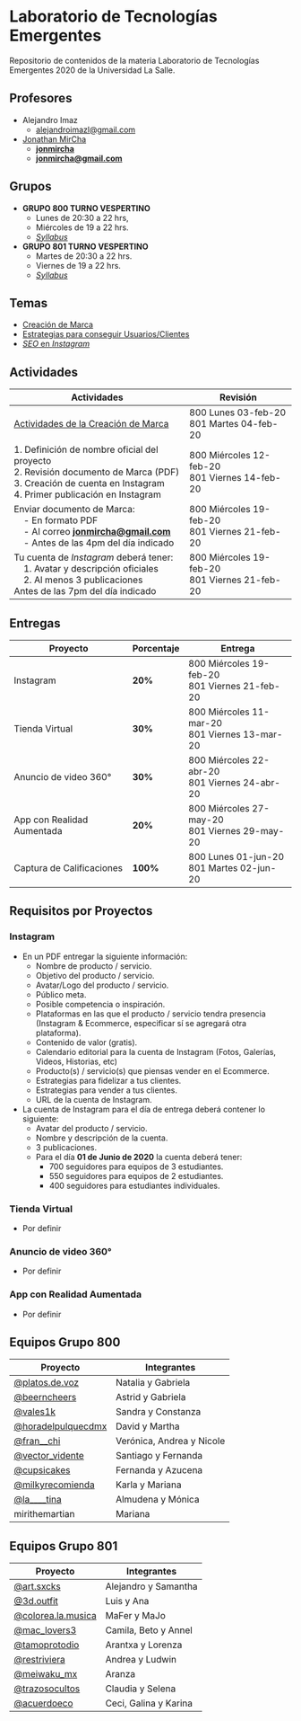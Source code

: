 # Laboratorio de Tecnologías Emergentes

Repositorio de contenidos de la materia Laboratorio de Tecnologías Emergentes 2020 de la Universidad La Salle.

## Profesores

- Alejandro Imaz
  - [alejandroimazl@gmail.com](mailto:alejandroimazl@gmail.com)
- [Jonathan MirCha](http://jonmircha.com)
  - **[jonmircha](https://youtube.com/jonmircha)**
  - **[jonmircha@gmail.com](mailto:jonmircha@gmail.com)**

## Grupos

- **GRUPO 800 TURNO VESPERTINO**
  - Lunes de 20:30 a 22 hrs,
  - Miércoles de 19 a 22 hrs.
  - [_Syllabus_](./pdf/LabEmergentes2020_800.pdf)
- **GRUPO 801 TURNO VESPERTINO**
  - Martes de 20:30 a 22 hrs.
  - Viernes de 19 a 22 hrs.
  - [_Syllabus_](./pdf/LabEmergentes2020_801.pdf)

## Temas

- [Creación de Marca](./mds/Marca.md)
- [Estrategias para conseguir Usuarios/Clientes](./mds/Estrategias.md)
- [_SEO_ en _Instagram_](./mds/InstagramSEO.md)

## Actividades

| Actividades                                                                                                                                                                                           | Revisión                                          |
| ----------------------------------------------------------------------------------------------------------------------------------------------------------------------------------------------------- | ------------------------------------------------- |
| [Actividades de la Creación de Marca](./mds/Marca.md#actividades)                                                                                                                                     | 800 Lunes 03-feb-20 <br>801 Martes 04-feb-20      |
| 1. Definición de nombre oficial del proyecto<br>2. Revisión documento de Marca (PDF)<br>3. Creación de cuenta en Instagram<br>4. Primer publicación en Instagram                                      | 800 Miércoles 12-feb-20 <br>801 Viernes 14-feb-20 |
| Enviar documento de Marca: <br>&nbsp;&nbsp;&nbsp;&nbsp;- En formato PDF<br>&nbsp;&nbsp;&nbsp;&nbsp;- Al correo **jonmircha@gmail.com**<br>&nbsp;&nbsp;&nbsp;&nbsp;- Antes de las 4pm del día indicado | 800 Miércoles 19-feb-20<br>801 Viernes 21-feb-20  |
| Tu cuenta de _Instagram_ deberá tener: <br>&nbsp;&nbsp;&nbsp;&nbsp;1. Avatar y descripción oficiales<br>&nbsp;&nbsp;&nbsp;&nbsp;2. Al menos 3 publicaciones <br>Antes de las 7pm del día indicado     | 800 Miércoles 19-feb-20 <br>801 Viernes 21-feb-20 |

## Entregas

| Proyecto                   | Porcentaje | Entrega                                           |
| -------------------------- | ---------- | ------------------------------------------------- |
| Instagram                  | **20%**    | 800 Miércoles 19-feb-20 <br>801 Viernes 21-feb-20 |
| Tienda Virtual             | **30%**    | 800 Miércoles 11-mar-20 <br>801 Viernes 13-mar-20 |
| Anuncio de video 360°      | **30%**    | 800 Miércoles 22-abr-20 <br>801 Viernes 24-abr-20 |
| App con Realidad Aumentada | **20%**    | 800 Miércoles 27-may-20 <br>801 Viernes 29-may-20 |
| Captura de Calificaciones  | **100%**   | 800 Lunes 01-jun-20 <br>801 Martes 02-jun-20      |

## Requisitos por Proyectos

### Instagram

- En un PDF entregar la siguiente información:
  - Nombre de producto / servicio.
  - Objetivo del producto / servicio.
  - Avatar/Logo del producto / servicio.
  - Público meta.
  - Posible competencia o inspiración.
  - Plataformas en las que el producto / servicio tendra presencia (Instagram & Ecommerce, especificar sí se agregará otra plataforma).
  - Contenido de valor (gratis).
  - Calendario editorial para la cuenta de Instagram (Fotos, Galerías, Videos, Historias, etc)
  - Producto(s) / servicio(s) que piensas vender en el Ecommerce.
  - Estrategias para fidelizar a tus clientes.
  - Estrategias para vender a tus clientes.
  - URL de la cuenta de Instagram.
- La cuenta de Instagram para el día de entrega deberá contener lo siguiente:
  - Avatar del producto / servicio.
  - Nombre y descripción de la cuenta.
  - 3 publicaciones.
  - Para el día **01 de Junio de 2020** la cuenta deberá tener:
    - 700 seguidores para equipos de 3 estudiantes.
    - 550 seguidores para equipos de 2 estudiantes.
    - 400 seguidores para estudiantes individuales.

### Tienda Virtual

- Por definir

### Anuncio de video 360°

- Por definir

### App con Realidad Aumentada

- Por definir

## Equipos Grupo 800

| Proyecto                                                           | Integrantes               |
| ------------------------------------------------------------------ | ------------------------- |
| [@platos.de.voz](https://www.instagram.com/platos.de.voz/)         | Natalia y Gabriela        |
| [@beerncheers](https://www.instagram.com/beerncheers/)             | Astrid y Gabriela         |
| [@vales1k](https://www.instagram.com/vales1k/)                     | Sandra y Constanza        |
| [@horadelpulquecdmx](https://www.instagram.com/horadelpulquecdmx/) | David y Martha            |
| [@fran\_\_chi](https://www.instagram.com/fran__chi/)               | Verónica, Andrea y Nicole |
| [@vector_vidente](https://www.instagram.com/vector_vidente/)       | Santiago y Fernanda       |
| [@cupsicakes](https://www.instagram.com/cupsicakes)                | Fernanda y Azucena        |
| [@milkyrecomienda](https://www.instagram.com/milkyrecomienda/)     | Karla y Mariana           |
| [@la\_\_\_\_tina](https://www.instagram.com/la____tina/)           | Almudena y Mónica         |
| mirithemartian                                                     | Mariana                   |

## Equipos Grupo 801

| Proyecto                                                           | Integrantes           |
| ------------------------------------------------------------------ | --------------------- |
| [@art.sxcks](https://www.instagram.com/art.sxcks/)                 | Alejandro y Samantha  |
| [@3d.outfit](https://www.instagram.com/3d.outfit/)                 | Luis y Ana            |
| [@colorea.la.musica](https://www.instagram.com/colorea.la.musica/) | MaFer y MaJo          |
| [@mac_lovers3](https://www.instagram.com/mac_lovers3/)             | Camila, Beto y Annel  |
| [@tamoprotodio](https://www.instagram.com/tamoprotodio/)           | Arantxa y Lorenza     |
| [@restriviera](https://www.instagram.com/restriviera/)             | Andrea y Ludwin       |
| [@meiwaku_mx](https://www.instagram.com/meiwaku_mx/)               | Aranza                |
| [@trazosocultos](https://www.instagram.com/trazosocultos/)         | Claudia y Selena      |
| [@acuerdoeco](https://www.instagram.com/acuerdoeco/)               | Ceci, Galina y Karina |

